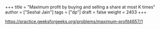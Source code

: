 +++
title = "Maximum profit by buying and selling a share at most K times"
author = ["Seshal Jain"]
tags = ["dp"]
draft = false
weight = 2403
+++

<https://practice.geeksforgeeks.org/problems/maximum-profit4657/1>
